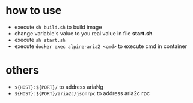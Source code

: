 # how to use
- execute `sh build.sh` to build image
- change variable's value to you real value in file **start.sh**
- execute `sh start.sh`
- execute `docker exec alpine-aria2 <cmd>` to execute cmd in container

# others
- `${HOST}:${PORT}/` to address ariaNg
- `${HOST}:${PORT}/aria2c/jsonrpc` to address aria2c rpc
